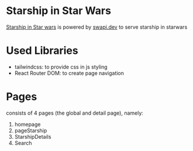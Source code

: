# Starship in Star Wars
[Starship in Star wars](https://starwars-bywildanaryo.netlify.app/) is powered by [swapi.dev](https://swapi.dev/) to serve starship in starwars

# Used Libraries
- tailwindcss: to provide css in js styling
- React Router DOM: to create page navigation

# Pages
consists of 4 pages (the global and detail page), namely:
1. homepage
2. pageStarship
3. StarshipDetails
4. Search


